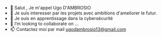 - 👋 Salut , Je m'appel Ugo D'AMBROSIO
- 👀 Je suis interesser par les projets avec ambitions d'ameliorer le futur.
- 🌱 Je suis en apprentissage dans la cybersécurité
- 💞️ I’m looking to collaborate on ...
- 📫 Contactez moi par mail ugodambrosio13@gmail.com

<!---
Ugo-D-ambrosio/Ugo-D-ambrosio is a ✨ special ✨ repository because its `README.md` (this file) appears on your GitHub profile.
You can click the Preview link to take a look at your changes.
--->
